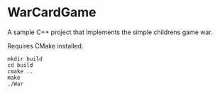 # WarCardGame
A sample C++ project that implements the simple childrens game war.

Requires CMake installed.

```
mkdir build
cd build
cmake ..
make
./War
```
